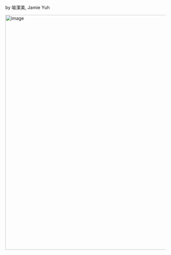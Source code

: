 by 喻潔美, Jamie Yuh

<img width="738" alt="image" src="https://github.com/user-attachments/assets/982626d5-b2bc-4f10-9f4e-f8b607a2785d" />
